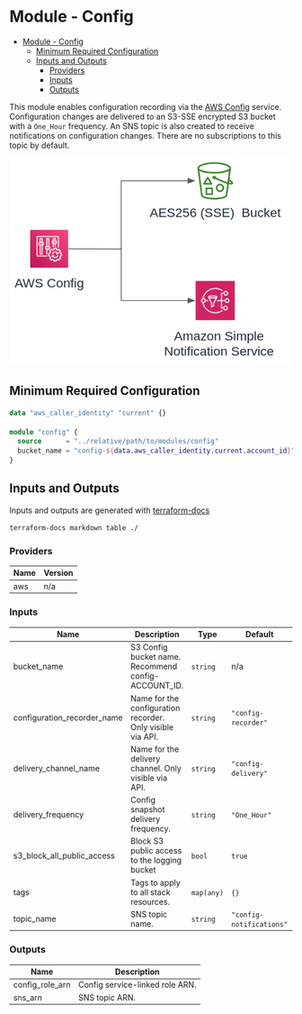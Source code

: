 # Module - Config

- [Module - Config](#module---config)
  - [Minimum Required Configuration](#minimum-required-configuration)
  - [Inputs and Outputs](#inputs-and-outputs)
    - [Providers](#providers)
    - [Inputs](#inputs)
    - [Outputs](#outputs)

This module enables configuration recording via the [AWS Config](https://aws.amazon.com/config/faq/) service.  Configuration changes are delivered to an S3-SSE encrypted S3 bucket with a `One_Hour` frequency.  An SNS topic is also created to receive notifications on configuration changes.  There are no subscriptions to this topic by default.

![config.png](docs/config.png)

## Minimum Required Configuration

```terraform
data "aws_caller_identity" "current" {}

module "config" {
  source      = "../relative/path/to/modules/config"
  bucket_name = "config-${data.aws_caller_identity.current.account_id}"
}
```

## Inputs and Outputs

Inputs and outputs are generated with [terraform-docs](https://github.com/segmentio/terraform-docs)

```bash
terraform-docs markdown table ./
```

### Providers

| Name | Version |
|------|---------|
| aws | n/a |

### Inputs

| Name | Description | Type | Default | Required |
|------|-------------|------|---------|:--------:|
| bucket\_name | S3 Config bucket name.  Recommend config-ACCOUNT\_ID. | `string` | n/a | yes |
| configuration\_recorder\_name | Name for the configuration recorder.  Only visible via API. | `string` | `"config-recorder"` | no |
| delivery\_channel\_name | Name for the delivery channel.  Only visible via API. | `string` | `"config-delivery"` | no |
| delivery\_frequency | Config snapshot delivery frequency. | `string` | `"One_Hour"` | no |
| s3\_block\_all\_public\_access | Block S3 public access to the logging bucket | `bool` | `true` | no |
| tags | Tags to apply to all stack resources. | `map(any)` | `{}` | no |
| topic\_name | SNS topic name. | `string` | `"config-notifications"` | no |

### Outputs

| Name | Description |
|------|-------------|
| config\_role\_arn | Config service-linked role ARN. |
| sns\_arn | SNS topic ARN. |
